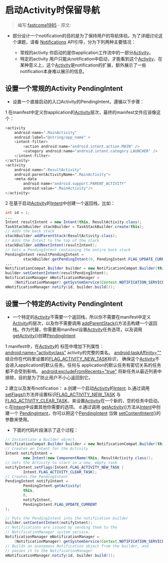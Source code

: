 # 启动Activity时保留导航

> 编写:[fastcome1985](https://github.com/fastcome1985) - 原文:

* 部分设计一个notification的目的是为了保持用户的导航体验。为了详细讨论这个课题，请看 [Notifications](developer.android.com/guide/topics/ui/notifiers/notifications.html#NotificationResponse) API引导，分为下列两种主要情况：

    * 常规的activity
    你启动的是你application工作流中的一部分[Activity](developer.android.com/reference/android/app/Activity.html)。
    * 特定的activity
    用户只能从notification中启动，才能看到这个[Activity](http://developer.android.com/intl/zh-cn/reference/android/app/Activity.html)，在某种意义上，这个[Activity](http://developer.android.com/intl/zh-cn/reference/android/app/Activity.html)是notification的扩展，额外展示了一些notification本身难以展示的信息。


## 设置一个常规的Activity PendingIntent

* 设置一个直接启动的入口Activity的PendingIntent，遵循以下步骤：



1  在manifest中定义你application的[Activity](developer.android.com/reference/android/app/Activity.html)层次，最终的manifest文件应该像这个：


```java
<activity
    android:name=".MainActivity"
    android:label="@string/app_name" >
    <intent-filter>
        <action android:name="android.intent.action.MAIN" />
        <category android:name="android.intent.category.LAUNCHER" />
    </intent-filter>
</activity>
<activity
    android:name=".ResultActivity"
    android:parentActivityName=".MainActivity">
    <meta-data
        android:name="android.support.PARENT_ACTIVITY"
        android:value=".MainActivity"/>
</activity>

```

2 在基于启动[Activity](developer.android.com/reference/android/app/Activity.html)的[Intent](developer.android.com/reference/android/content/Intent.html)中创建一个返回栈，比如：


```java
int id = 1;
...
Intent resultIntent = new Intent(this, ResultActivity.class);
TaskStackBuilder stackBuilder = TaskStackBuilder.create(this);
// Adds the back stack
stackBuilder.addParentStack(ResultActivity.class);
// Adds the Intent to the top of the stack
stackBuilder.addNextIntent(resultIntent);
// Gets a PendingIntent containing the entire back stack
PendingIntent resultPendingIntent =
        stackBuilder.getPendingIntent(0, PendingIntent.FLAG_UPDATE_CURRENT);
...
NotificationCompat.Builder builder = new NotificationCompat.Builder(this);
builder.setContentIntent(resultPendingIntent);
NotificationManager mNotificationManager =
    (NotificationManager) getSystemService(Context.NOTIFICATION_SERVICE);
mNotificationManager.notify(id, builder.build());

```

## 设置一个特定的Activity PendingIntent

* 一个特定的[Activity](developer.android.com/reference/android/app/Activity.html)不需要一个返回栈，所以你不需要在manifest中定义[Activity](developer.android.com/reference/android/app/Activity.html)的层次，以及你不需要调用 [addParentStack()](developer.android.com/reference/android/support/v4/app/TaskStackBuilder.html#addParentStack(android.app.Activity))方法去构建一个返回栈。作为代替，你需要用manifest设置[Activity](developer.android.com/reference/android/app/Activity.html)任务选项，以及调用 [getActivity()](developer.android.com/reference/android/app/PendingIntent.html#getActivity(android.content.Context,%20int,%20android.content.Intent,%20int))创建[PendingIntent](developer.android.com/reference/android/app/PendingIntent.html)

1 manifest中，在[Activity](developer.android.com/reference/android/app/Activity.html)的 [<activity>](developer.android.com/guide/topics/manifest/activity-element.html) 标签中增加下列属性：
  [android:name="activityclass"](developer.android.com/guide/topics/manifest/activity-element.html#nm)
    activity的完整的类名。
  [android:taskAffinity=""](developer.android.com/guide/topics/manifest/activity-element.html#aff)
  结合你在代码里设置的[FLAG_ACTIVITY_NEW_TASK](developer.android.com/reference/android/content/Intent.html#FLAG_ACTIVITY_NEW_TASK)标识， 确保这个[Activity](developer.android.com/reference/android/app/Activity.html)不会进入application的默认任务。任何与 application的默认任务有密切关系的任务都不会受到影响。
  [android:excludeFromRecents="true"](developer.android.com/guide/topics/manifest/activity-element.html#exclude)
  将新任务从最近列表中排除，目的是为了防止用户不小心返回到它。

2 建立以及发布notification：
  a.创建一个启动[Activity](developer.android.com/reference/android/app/Activity.html)的[Intent](developer.android.com/reference/android/content/Intent.html).
  b.通过调用[setFlags()](developer.android.com/reference/android/content/Intent.html#setFlags(int))方法并设置标识[FLAG_ACTIVITY_NEW_TASK](developer.android.com/reference/android/content/Intent.html#FLAG_ACTIVITY_NEW_TASK) 与 [FLAG_ACTIVITY_CLEAR_TASK](developer.android.com/reference/android/content/Intent.html#FLAG_ACTIVITY_CLEAR_TASK)，来设置[Activity](developer.android.com/reference/android/app/Activity.html)在一个新的，空的任务中启动。
  c.在[Intent](developer.android.com/reference/android/content/Intent.html)中设置其他你需要的选项。
  d.通过调用 [getActivity()](http://developer.android.com/intl/zh-cn/reference/android/app/PendingIntent.html#getActivity%28android.content.Context,%20int,%20android.content.Intent,%20int%29)方法从[Intent](developer.android.com/reference/android/content/Intent.html)中创建一个 [PendingIntent](developer.android.com/reference/android/app/PendingIntent.html)，你可以把这个[PendingIntent](developer.android.com/reference/android/app/PendingIntent.html) 当做 [setContentIntent()](http://developer.android.com/intl/zh-cn/reference/android/support/v4/app/NotificationCompat.Builder.html#setContentIntent%28android.app.PendingIntent%29)的参数来使用。
* 下面的代码片段演示了这个过程：

```java
// Instantiate a Builder object.
NotificationCompat.Builder builder = new NotificationCompat.Builder(this);
// Creates an Intent for the Activity
Intent notifyIntent =
        new Intent(new ComponentName(this, ResultActivity.class));
// Sets the Activity to start in a new, empty task
notifyIntent.setFlags(Intent.FLAG_ACTIVITY_NEW_TASK |
        Intent.FLAG_ACTIVITY_CLEAR_TASK);
// Creates the PendingIntent
PendingIntent notifyIntent =
        PendingIntent.getActivity(
        this,
        0,
        notifyIntent,
        PendingIntent.FLAG_UPDATE_CURRENT
);

// Puts the PendingIntent into the notification builder
builder.setContentIntent(notifyIntent);
// Notifications are issued by sending them to the
// NotificationManager system service.
NotificationManager mNotificationManager =
    (NotificationManager) getSystemService(Context.NOTIFICATION_SERVICE);
// Builds an anonymous Notification object from the builder, and
// passes it to the NotificationManager
mNotificationManager.notify(id, builder.build());

```
